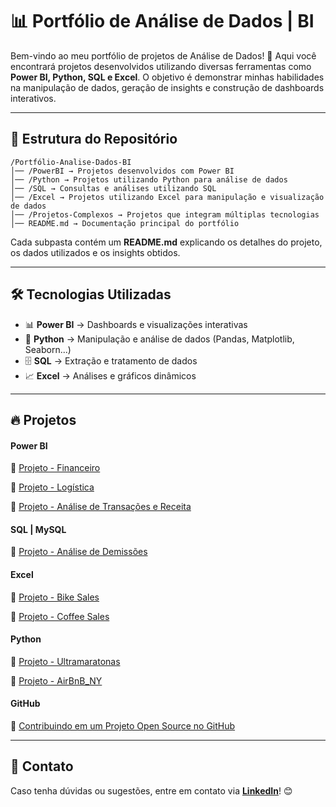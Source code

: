# 📊 Portfólio de Análise de Dados | BI

Bem-vindo ao meu portfólio de projetos de Análise de Dados! 🚀 Aqui você encontrará projetos desenvolvidos utilizando diversas ferramentas como **Power BI, Python, SQL e Excel**. O objetivo é demonstrar minhas habilidades na manipulação de dados, geração de insights e construção de dashboards interativos.

---

## 📂 Estrutura do Repositório

```
/Portfólio-Analise-Dados-BI
│── /PowerBI → Projetos desenvolvidos com Power BI
│── /Python → Projetos utilizando Python para análise de dados
│── /SQL → Consultas e análises utilizando SQL
│── /Excel → Projetos utilizando Excel para manipulação e visualização de dados
│── /Projetos-Complexos → Projetos que integram múltiplas tecnologias
│── README.md → Documentação principal do portfólio
```

Cada subpasta contém um **README.md** explicando os detalhes do projeto, os dados utilizados e os insights obtidos.

---

## 🛠️ Tecnologias Utilizadas

- 📊 **Power BI** → Dashboards e visualizações interativas
- 🐍 **Python** → Manipulação e análise de dados (Pandas, Matplotlib, Seaborn...)
- 🗄️ **SQL** → Extração e tratamento de dados
- 📈 **Excel** → Análises e gráficos dinâmicos

---

## 🔥 Projetos

#### Power BI

🔹 [Projeto - Financeiro](./PowerBI/Dashboard_Financeiro)

🔹 [Projeto - Logística](./PowerBI/Dashboard_Logística)

🔹 [Projeto - Análise de Transações e Receita](./PowerBI/Dashboard_Analise_Transacoes_Receita)

#### SQL | MySQL

🔹 [Projeto - Análise de Demissões](./SQL/Project_layoffs)   

#### Excel

🔹 [Projeto - Bike Sales](./Excel/Project_Bike_Sales) 

🔹 [Projeto - Coffee Sales](./Excel/Project_Coffee_Sales) 

#### Python

🔹 [Projeto - Ultramaratonas](./Python/Project_ultra_marathon) 

🔹 [Projeto - AirBnB_NY](./Python/Project_airbnb_ny) 

#### GitHub

🔹 [Contribuindo em um Projeto Open Source no GitHub](https://github.com/leandroschereroliveira/dio-lab-open-source)

---

## 📩 Contato
Caso tenha dúvidas ou sugestões, entre em contato via **[LinkedIn](https://www.linkedin.com/in/leandroschereroliveira/)**! 😊

